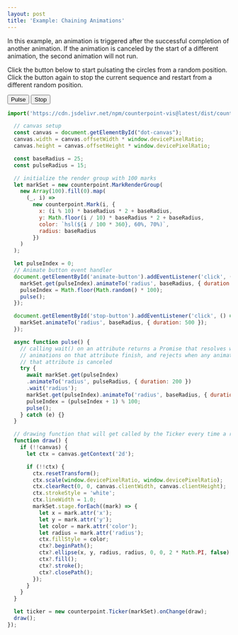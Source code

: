 ```yaml
---
layout: post
title: 'Example: Chaining Animations'
---
```


In this example, an animation is triggered after the successful completion of another animation. If the animation is canceled by the start of a different animation, the second animation will not run.

Click the button below to start pulsating the circles from a random position. Click the button again to stop the current sequence and restart from a different random position.

<canvas style="width: 500px; height: 500px;" id="dot-canvas"></canvas>
<button id="animate-button">Pulse</button>
<button id="stop-button">Stop</button>

<script type="text/javascript">
import('https://cdn.jsdelivr.net/npm/counterpoint-vis@latest/dist/counterpoint-vis.es.js').then((counterpoint) => {

  // canvas setup
  const canvas = document.getElementById("dot-canvas");
  canvas.width = canvas.offsetWidth * window.devicePixelRatio;
  canvas.height = canvas.offsetHeight * window.devicePixelRatio;

  const baseRadius = 25;
  const pulseRadius = 15;

  // initialize the render group with 100 marks
  let markSet = new counterpoint.MarkRenderGroup(
    new Array(100).fill(0).map(
      (_, i) =>
        new counterpoint.Mark(i, {
          x: (i % 10) * baseRadius * 2 + baseRadius,
          y: Math.floor(i / 10) * baseRadius * 2 + baseRadius,
          color: `hsl(${i / 100 * 360}, 60%, 70%)`,
          radius: baseRadius
        })
    )
  );

  let pulseIndex = 0;
  // Animate button event handler
  document.getElementById('animate-button').addEventListener('click', () => {
    markSet.get(pulseIndex).animateTo('radius', baseRadius, { duration: 500 });
    pulseIndex = Math.floor(Math.random() * 100);
    pulse();
  });

  document.getElementById('stop-button').addEventListener('click', () => {
    markSet.animateTo('radius', baseRadius, { duration: 500 });
  });

  async function pulse() {
    // calling wait() on an attribute returns a Promise that resolves when the
    // animations on that attribute finish, and rejects when any animation on
    // that attribute is canceled
    try {
      await markSet.get(pulseIndex)
      .animateTo('radius', pulseRadius, { duration: 200 })
      .wait('radius');
      markSet.get(pulseIndex).animateTo('radius', baseRadius, { duration: 600 });
      pulseIndex = (pulseIndex + 1) % 100;
      pulse();
    } catch (e) {}
  }

  // drawing function that will get called by the Ticker every time a redraw is needed
  function draw() {
    if (!!canvas) {
      let ctx = canvas.getContext('2d');

      if (!!ctx) {
        ctx.resetTransform();
        ctx.scale(window.devicePixelRatio, window.devicePixelRatio);
        ctx.clearRect(0, 0, canvas.clientWidth, canvas.clientHeight);
        ctx.strokeStyle = 'white';
        ctx.lineWidth = 1.0;
        markSet.stage.forEach((mark) => {
          let x = mark.attr('x');
          let y = mark.attr('y');
          let color = mark.attr('color');
          let radius = mark.attr('radius');
          ctx.fillStyle = color;
          ctx?.beginPath();
          ctx?.ellipse(x, y, radius, radius, 0, 0, 2 * Math.PI, false);
          ctx?.fill();
          ctx?.stroke();
          ctx?.closePath();
        });
      }
    }
  }

  let ticker = new counterpoint.Ticker(markSet).onChange(draw);
  draw();
});
</script>

```javascript
import('https://cdn.jsdelivr.net/npm/counterpoint-vis@latest/dist/counterpoint-vis.es.js').then((counterpoint) => {

  // canvas setup
  const canvas = document.getElementById("dot-canvas");
  canvas.width = canvas.offsetWidth * window.devicePixelRatio;
  canvas.height = canvas.offsetHeight * window.devicePixelRatio;

  const baseRadius = 25;
  const pulseRadius = 15;

  // initialize the render group with 100 marks
  let markSet = new counterpoint.MarkRenderGroup(
    new Array(100).fill(0).map(
      (_, i) =>
        new counterpoint.Mark(i, {
          x: (i % 10) * baseRadius * 2 + baseRadius,
          y: Math.floor(i / 10) * baseRadius * 2 + baseRadius,
          color: `hsl(${i / 100 * 360}, 60%, 70%)`,
          radius: baseRadius
        })
    )
  );

  let pulseIndex = 0;
  // Animate button event handler
  document.getElementById('animate-button').addEventListener('click', () => {
    markSet.get(pulseIndex).animateTo('radius', baseRadius, { duration: 500 });
    pulseIndex = Math.floor(Math.random() * 100);
    pulse();
  });

  document.getElementById('stop-button').addEventListener('click', () => {
    markSet.animateTo('radius', baseRadius, { duration: 500 });
  });

  async function pulse() {
    // calling wait() on an attribute returns a Promise that resolves when the
    // animations on that attribute finish, and rejects when any animation on
    // that attribute is canceled
    try {
      await markSet.get(pulseIndex)
      .animateTo('radius', pulseRadius, { duration: 200 })
      .wait('radius');
      markSet.get(pulseIndex).animateTo('radius', baseRadius, { duration: 600 });
      pulseIndex = (pulseIndex + 1) % 100;
      pulse();
    } catch (e) {}
  }

  // drawing function that will get called by the Ticker every time a redraw is needed
  function draw() {
    if (!!canvas) {
      let ctx = canvas.getContext('2d');

      if (!!ctx) {
        ctx.resetTransform();
        ctx.scale(window.devicePixelRatio, window.devicePixelRatio);
        ctx.clearRect(0, 0, canvas.clientWidth, canvas.clientHeight);
        ctx.strokeStyle = 'white';
        ctx.lineWidth = 1.0;
        markSet.stage.forEach((mark) => {
          let x = mark.attr('x');
          let y = mark.attr('y');
          let color = mark.attr('color');
          let radius = mark.attr('radius');
          ctx.fillStyle = color;
          ctx?.beginPath();
          ctx?.ellipse(x, y, radius, radius, 0, 0, 2 * Math.PI, false);
          ctx?.fill();
          ctx?.stroke();
          ctx?.closePath();
        });
      }
    }
  }

  let ticker = new counterpoint.Ticker(markSet).onChange(draw);
  draw();
});
```